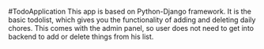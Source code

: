 #TodoApplication
This app is based on Python-Django framework. It is the basic todolist, which gives you the functionality of adding and deleting daily chores. This comes with the admin panel, so user does not need to get into backend to add or delete things from his list.